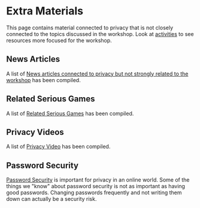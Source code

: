 # Extra Materials

This page contains material connected to privacy that is not closely connected to the topics discussed in the workshop. Look at [activities](/sprig/activities) to see resources more focused for the workshop.


## News Articles

A list of [News articles connected to privacy but not strongly related to the workshop](/sprig/extra_materials/news_articles) has been compiled.


## Related Serious Games  

A list of [Related Serious Games](/sprig/extra_materials/related_serious_games) has been compiled.


## Privacy Videos

A list of [Privacy Video](/sprig/extra_materials/privacy_videos) has been compiled.



## Password Security

[Password Security](/sprig/extra_materials/password_security) is important for privacy in an online world. Some of the things we "know" about password security is not as important as having good passwords. Changing passwords frequently and not writing them down can actually be a security risk. 
